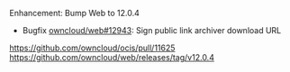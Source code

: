 Enhancement: Bump Web to 12.0.4

- Bugfix [owncloud/web#12943](https://github.com/owncloud/web/pull/12943): Sign public link archiver download URL

https://github.com/owncloud/ocis/pull/11625
https://github.com/owncloud/web/releases/tag/v12.0.4

